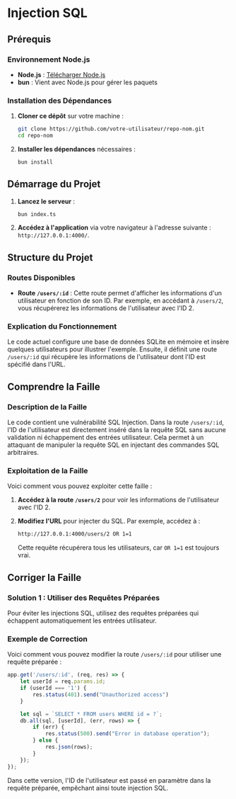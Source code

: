 # Injection SQL

## Prérequis

### Environnement Node.js

- **Node.js** : [Télécharger Node.js](https://nodejs.org/)
- **bun** : Vient avec Node.js pour gérer les paquets

### Installation des Dépendances

1. **Cloner ce dépôt** sur votre machine :

    ```bash
    git clone https://github.com/votre-utilisateur/repo-nom.git
    cd repo-nom
    ```

2. **Installer les dépendances** nécessaires :

    ```bash
    bun install
    ```

## Démarrage du Projet

1. **Lancez le serveur** :

    ```bash
    bun index.ts
    ```

2. **Accédez à l'application** via votre navigateur à l'adresse suivante : `http://127.0.0.1:4000/`.

## Structure du Projet

### Routes Disponibles

- **Route `/users/:id`** : Cette route permet d'afficher les informations d'un utilisateur en fonction de son ID. Par exemple, en accédant à `/users/2`, vous récupérerez les informations de l'utilisateur avec l'ID 2.

### Explication du Fonctionnement

Le code actuel configure une base de données SQLite en mémoire et insère quelques utilisateurs pour illustrer l'exemple. Ensuite, il définit une route `/users/:id` qui récupère les informations de l'utilisateur dont l'ID est spécifié dans l'URL.

## Comprendre la Faille

### Description de la Faille

Le code contient une vulnérabilité SQL Injection. Dans la route `/users/:id`, l'ID de l'utilisateur est directement inséré dans la requête SQL sans aucune validation ni échappement des entrées utilisateur. Cela permet à un attaquant de manipuler la requête SQL en injectant des commandes SQL arbitraires.

### Exploitation de la Faille

Voici comment vous pouvez exploiter cette faille :

1. **Accédez à la route `/users/2`** pour voir les informations de l'utilisateur avec l'ID 2.

2. **Modifiez l'URL** pour injecter du SQL. Par exemple, accédez à :

    ```bash
    http://127.0.0.1:4000/users/2 OR 1=1
    ```

    Cette requête récupérera tous les utilisateurs, car `OR 1=1` est toujours vrai.

## Corriger la Faille

### Solution 1 : Utiliser des Requêtes Préparées

Pour éviter les injections SQL, utilisez des requêtes préparées qui échappent automatiquement les entrées utilisateur.

### Exemple de Correction

Voici comment vous pouvez modifier la route `/users/:id` pour utiliser une requête préparée :

```javascript
app.get('/users/:id', (req, res) => {
    let userId = req.params.id;
    if (userId === '1') {
        res.status(401).send("Unauthorized access")
    }

    let sql = `SELECT * FROM users WHERE id = ?`;
    db.all(sql, [userId], (err, rows) => {
        if (err) {
            res.status(500).send("Error in database operation");
        } else {
            res.json(rows);
        }
    });
});
```

Dans cette version, l'ID de l'utilisateur est passé en paramètre dans la requête préparée, empêchant ainsi toute injection SQL.